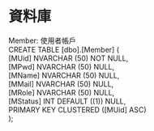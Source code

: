 # 資料庫  
Member: 使用者帳戶  
    CREATE TABLE [dbo].[Member] (  
    [MUid]    NVARCHAR (50) NOT NULL,  
    [MPwd]    NVARCHAR (50) NULL,  
    [MName]   NVARCHAR (50) NULL,  
    [MMail]   NVARCHAR (50) NULL,  
    [MRole]   NVARCHAR (50) NULL,  
    [MStatus] INT           DEFAULT ((1)) NULL,  
    PRIMARY KEY CLUSTERED ([MUid] ASC)  
);  

